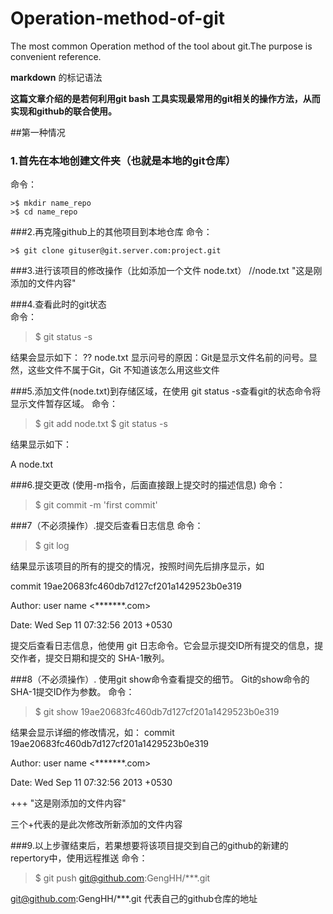 # Operation-method-of-git
The most common Operation method of the tool about git.The purpose is convenient reference.

**markdown** 的标记语法

**这篇文章介绍的是若何利用git bash 工具实现最常用的git相关的操作方法，从而实现和github的联合使用。**

##第一种情况
### 1.首先在本地创建文件夹（也就是本地的git仓库）
   命令：
   
    >$ mkdir name_repo
    >$ cd name_repo
    
###2.再克隆github上的其他项目到本地仓库
   命令：
   
    >$ git clone gituser@git.server.com:project.git
###3.进行该项目的修改操作（比如添加一个文件 node.txt）
    //node.txt
     "这是刚添加的文件内容"
     
###4.查看此时的git状态  
   命令：
   
   >$ git status -s
   
   结果会显示如下：
   ?? node.txt
   显示问号的原因：Git是显示文件名前的问号。显然，这些文件不属于Git，Git 不知道该怎么用这些文件
   
###5.添加文件(node.txt)到存储区域，在使用 git status -s查看git的状态命令将显示文件暂存区域。
   命令：
   
   >$ git add node.txt
   >$  git status -s
   
   结果显示如下：
   
   A node.txt
   
###6.提交更改 (使用-m指令，后面直接跟上提交时的描述信息)
   命令：
   
  >$ git commit -m 'first commit'
   
   
###7（不必须操作）.提交后查看日志信息
  命令：
  
  >$ git log
  
  结果显示该项目的所有的提交的情况，按照时间先后排序显示，如
  
  commit 19ae20683fc460db7d127cf201a1429523b0e319
  
  Author: user name <*******.com>
  
  Date: Wed Sep 11 07:32:56 2013 +0530
  
  提交后查看日志信息，他使用 git 日志命令。它会显示提交ID所有提交的信息，提交作者，提交日期和提交的 SHA-1散列。
  
###8（不必须操作）. 使用git show命令查看提交的细节。 Git的show命令的SHA-1提交ID作为参数。
  命令：
  
  >$ git show 19ae20683fc460db7d127cf201a1429523b0e319
  
  结果会显示详细的修改情况，如：
  commit 19ae20683fc460db7d127cf201a1429523b0e319
  
  Author: user name <*******.com>
  
  Date: Wed Sep 11 07:32:56 2013 +0530
  
  +++ "这是刚添加的文件内容"
  
  三个+代表的是此次修改所新添加的文件内容
  
###9.以上步骤结束后，若果想要将该项目提交到自己的github的新建的repertory中，使用远程推送
  命令：
  
  >$ git push  git@github.com:GengHH/***.git
  
  git@github.com:GengHH/***.git 代表自己的github仓库的地址

